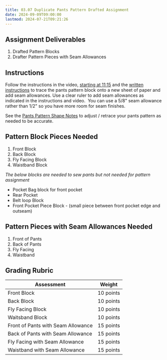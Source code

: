 ```yaml
---
title: 03.07 Duplicate Pants Pattern Drafted Assignment
date: 2024-09-09T09:00:00
lastmod: 2024-07-21T09:21:26
---
```


## Assignment Deliverables

1. Drafted Pattern Blocks
2. Drafter Pattern Pieces with Seam Allowances

## Instructions

Follow the instructions in the video, [starting at 11:15](https://youtu.be/BqeE2gqSrIc&t=675) and the [written instructions](./03-04-how-to-duplicate-pants-pattern.md) to trace the pants pattern block onto a new sheet of paper and add seam allowances. Use a clear ruler to add seam allowances as indicated in the instructions and video.  You can use a 5/8" seam allowance rather than 1/2" so you have more room for seam finishes.

See the [Pants Pattern Shape Notes](./03-05-pants-pattern-shape-notes.md) to adjust / retrace your pants pattern as needed to be accurate.

## Pattern Block Pieces Needed

1. Front Block
2. Back Block
3. Fly Facing Block
4. Waistband Block

_The below blocks are needed to sew pants but not needed for pattern assignment_

- Pocket Bag block for front pocket
- Rear Pocket
- Belt loop Block
- Front Pocket Piece Block - (small piece between front pocket edge and outseam)

## Pattern Pieces with Seam Allowances Needed

1. Front of Pants
2. Back of Pants
3. Fly Facing
4. Waistband

## Grading Rubric

<div class="responsive-table-markdown">

| Assessment                         | Weight    |
| ---------------------------------- | --------- |
| Front Block                        | 10 points |
| Back Block                         | 10 points |
| Fly Facing Block                   | 10 points |
| Waitsband Block                    | 10 points |
| Front of Pants with Seam Allowance | 15 points |
| Back of Pants with Seam Allowance  | 15 points |
| Fly Facing with Seam Allowance     | 15 points |
| Waistband with Seam Allowance      | 15 points |

</div>
